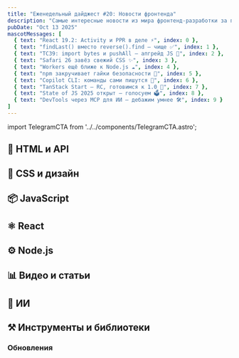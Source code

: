 ```yaml
---
title: "Еженедельный дайджест #20: Новости фронтенда"
description: "Самые интересные новости из мира фронтенд-разработки за последнюю неделю"
pubDate: "Oct 13 2025"
mascotMessages: [
  { text: "React 19.2: Activity и PPR в деле ⚡", index: 0 },
  { text: "findLast() вместо reverse().find — чище ✅", index: 1 },
  { text: "TC39: import bytes и pushAll — апгрейд JS 🧩", index: 2 },
  { text: "Safari 26 завёз свежий CSS ✨", index: 3 },
  { text: "Workers ещё ближе к Node.js ☁️", index: 4 },
  { text: "npm закручивает гайки безопасности 🔐", index: 5 },
  { text: "Copilot CLI: команды сами пишутся 🤖", index: 6 },
  { text: "TanStack Start — RC, готовимся к 1.0 🚀", index: 7 },
  { text: "State of JS 2025 открыт — голосуем 🗳️", index: 8 },
  { text: "DevTools через MCP для ИИ — дебажим умнее 🛠️", index: 9 }
]
---
```


import TelegramCTA from '../../components/TelegramCTA.astro';

## 🧪 HTML и API

## 🎨 CSS и дизайн

<TelegramCTA/>

## 📦 JavaScript

## ⚛️ React

## ⚙️ Node.js

## 📊 Видео и статьи

## 🤖 ИИ

## ⚒️ Инструменты и библиотеки

### Обновления
